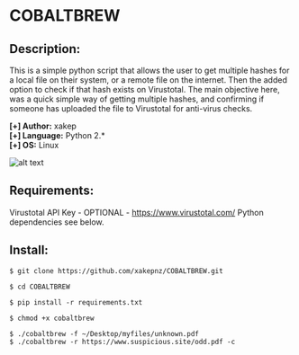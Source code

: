 # COBALTBREW

## Description:

This is a simple python script that allows the user to get multiple hashes for a local file on their system, or a remote file on the internet. Then the added option to check if that hash exists on Virustotal. The main objective here, was a quick simple way of getting multiple hashes, and confirming if someone has uploaded the file to Virustotal for anti-virus checks.<br />

<b>[+] Author:</b> xakep<br />
<b>[+] Language:</b> Python 2.*<br />
<b>[+] OS:</b> Linux<br />

![alt text](https://i.imgur.com/97RTcVE.gif "Strikewriter")

## Requirements:

Virustotal API Key - OPTIONAL - https://www.virustotal.com/
Python dependencies see below.

## Install:

```
$ git clone https://github.com/xakepnz/COBALTBREW.git
```

```
$ cd COBALTBREW
```

```
$ pip install -r requirements.txt
```

```
$ chmod +x cobaltbrew
```

```
$ ./cobaltbrew -f ~/Desktop/myfiles/unknown.pdf
$ ./cobaltbrew -r https://www.suspicious.site/odd.pdf -c
```

